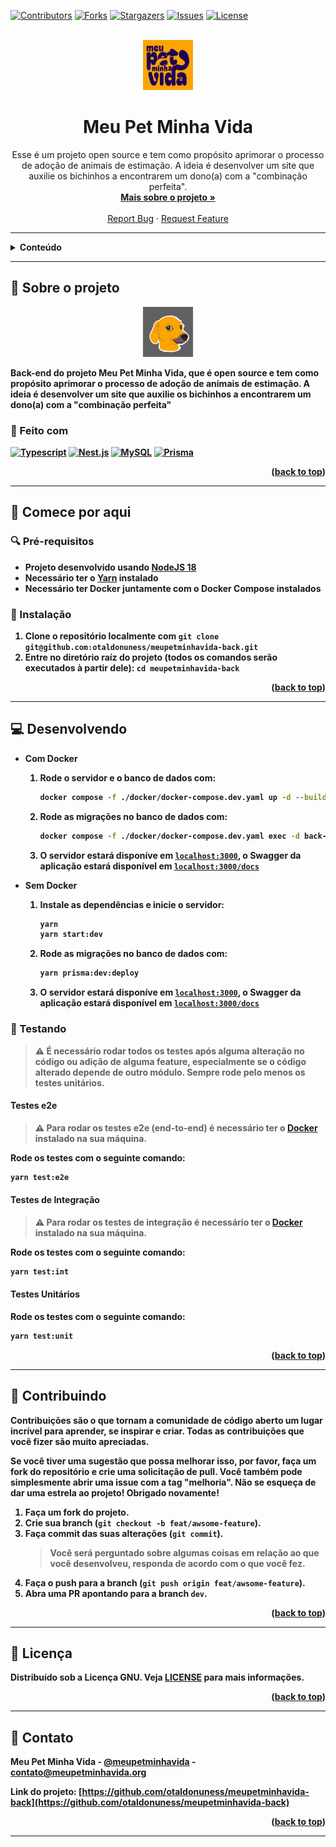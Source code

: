 <a name="readme-top"></a>

[![Contributors][contributors-shield]][contributors-url]
[![Forks][forks-shield]][forks-url]
[![Stargazers][stars-shield]][stars-url]
[![Issues][issues-shield]][issues-url]
[![License][license-shield]][license-url]

<br />

<div align="center">
  <a href="https://github.com/otaldonuness/meupetminhavida-back">
    <img src="./assets/images/logo.png" alt="Logo" width="80" height="80">
  </a>

<h1 align="center">Meu Pet Minha Vida</h1>

  <p align="center">
    Esse é um projeto open source e tem como propósito aprimorar o processo de adoção de animais de estimação. A ideia é desenvolver um site que auxilie os bichinhos a encontrarem um dono(a) com a "combinação perfeita".
    <br />
    <a href="https://www.notion.so/meupet-minhavida/43afad71051c45f489007db1b2ed3549?v=60a7d4e130eb4bcd84210db7ec3ff109&pvs=4"><strong>Mais sobre o projeto »</strong></a>
    <br />
    <br />
    <!-- <a href="https://github.com/otaldonuness/meupetminhavida-back">View Demo</a>
    · -->
    <a href="https://github.com/otaldonuness/meupetminhavida-back/issues">Report Bug</a>
    ·
    <a href="https://github.com/otaldonuness/meupetminhavida-back/issues">Request Feature</a>
  </p>
</div>

---

<!-- TABLE OF CONTENTS -->
<details>
  <summary><b>Conteúdo</b1></summary>
  <ol>
    <li>
      <a href="#🎯-sobre-o-projeto">🎯 Sobre o projeto</a>
      <ul>
        <li><a href="#🔨-feito-com">🔨 Feito com</a></li>
      </ul>
    </li>
    <li>
      <a href="#🚀-comece-por-aqui">🚀 Comece por aqui</a>
      <ul>
        <li><a href="#🔍-pré-requisitos">🔍 Pré requisitos</a></li>
        <li><a href="#🔧-instalação">🔧 Instalação</a></li>
      </ul>
    </li>
    <li>
      <a href="#💻-desenvolvendo">💻 Desenvolvendo</a>
      <ul>
        <li><a href="#🧪-testando">🧪 Testando</a></li>
      </ul>
    </li>
    <li><a href="#🤝-contribuindo">🤝 Contribuindo</a></li>
    <li><a href="#📜-licença">📜 Licença</a></li>
    <li><a href="#📧-contato">📧 Contato</a></li>
  </ol>
</details>

---

## 🎯 Sobre o projeto

<div align="center">
  <a href="https://github.com/otaldonuness/meupetminhavida-back">
    <img src="./assets/images/caramelo.png" alt="Logo" width="80" height="80">
  </a>
</div>

Back-end do projeto **Meu Pet Minha Vida**, que é open source e tem como propósito aprimorar o processo de adoção de animais de estimação. A ideia é desenvolver um site que auxilie os bichinhos a encontrarem um dono(a) com a "combinação perfeita"

### 🔨 Feito com

[![Typescript][Typescript]][Typescript-url]
[![Nest.js][Nest.js]][Nest-url]
[![MySQL][MySQL]][MySQL-url]
[![Prisma][Prisma]][Prisma-url]

<p align="right">(<a href="#readme-top">back to top</a>)</p>

---

## 🚀 Comece por aqui

### 🔍 Pré-requisitos

- Projeto desenvolvido usando [**NodeJS 18**](https://nodejs.org/en/download)
- Necessário ter o [**Yarn**](https://yarnpkg.com/) instalado
- Necessário ter **Docker** juntamente com o **Docker Compose** instalados

### 🔧 Instalação

1. Clone o repositório localmente com `git clone git@github.com:otaldonuness/meupetminhavida-back.git`
2. Entre no diretório raíz do projeto (todos os comandos serão executados à partir dele): `cd meupetminhavida-back`

<p align="right">(<a href="#readme-top">back to top</a>)</p>

---

<!-- USAGE EXAMPLES -->

## 💻 Desenvolvendo

- **Com Docker**

  1. Rode o servidor e o banco de dados com:
     ```bash
     docker compose -f ./docker/docker-compose.dev.yaml up -d --build
     ```
  2. Rode as migrações no banco de dados com:
     ```bash
     docker compose -f ./docker/docker-compose.dev.yaml exec -d back-end yarn prisma:dev:deploy
     ```
  3. O servidor estará disponíve em [`localhost:3000`](http://localhost:3000), o **Swagger** da aplicação estará disponível em [`localhost:3000/docs`](http://localhost:3000/docs)

- **Sem Docker**
  1. Instale as dependências e inicie o servidor:
     ```bash
     yarn
     yarn start:dev
     ```
  2. Rode as migrações no banco de dados com:
     ```bash
     yarn prisma:dev:deploy
     ```
  3. O servidor estará disponíve em [`localhost:3000`](http://localhost:3000), o **Swagger** da aplicação estará disponível em [`localhost:3000/docs`](http://localhost:3000/docs)

### 🧪 Testando

> ⚠️ É necessário rodar todos os testes após alguma alteração no código ou adição de alguma feature, especialmente se o código alterado depende de outro módulo. Sempre rode pelo menos os **testes unitários**.

#### Testes e2e

> ⚠️ Para rodar os **testes e2e (end-to-end)** é necessário ter o [**Docker**](https://www.docker.com/) instalado na sua máquina.

Rode os testes com o seguinte comando:

```bash
yarn test:e2e
```

#### Testes de Integração

> ⚠️ Para rodar os **testes de integração** é necessário ter o [**Docker**](https://www.docker.com/) instalado na sua máquina.

Rode os testes com o seguinte comando:

```bash
yarn test:int
```

#### Testes Unitários

Rode os testes com o seguinte comando:

```bash
yarn test:unit
```

<p align="right">(<a href="#readme-top">back to top</a>)</p>

---

<!-- CONTRIBUTING -->

## 🤝 Contribuindo

Contribuições são o que tornam a comunidade de código aberto um lugar incrível para aprender, se inspirar e criar. Todas as contribuições que você fizer são muito apreciadas.

Se você tiver uma sugestão que possa melhorar isso, por favor, faça um fork do repositório e crie uma solicitação de pull. Você também pode simplesmente abrir uma issue com a tag "melhoria".
Não se esqueça de dar uma estrela ao projeto! Obrigado novamente!

1. Faça um fork do projeto.
2. Crie sua branch (`git checkout -b feat/awsome-feature`).
3. Faça commit das suas alterações (`git commit`).
   > Você será perguntado sobre algumas coisas em relação ao que você desenvolveu, responda de acordo com o que você fez.
4. Faça o push para a branch (`git push origin feat/awsome-feature`).
5. Abra uma PR apontando para a branch `dev`.

<p align="right">(<a href="#readme-top">back to top</a>)</p>

---

<!-- LICENSE -->

## 📜 Licença

Distribuído sob a Licença GNU. Veja [**LICENSE**](./LICENSE) para mais informações.

<p align="right">(<a href="#readme-top">back to top</a>)</p>

---

<!-- CONTACT -->

## 📧 Contato

Meu Pet Minha Vida - [@meupetminhavida](https://twitter.com/meupetminhavida) - contato@meupetminhavida.org

Link do projeto: [https://github.com/otaldonuness/meupetminhavida-back](https://github.com/otaldonuness/meupetminhavida-back)

<p align="right">(<a href="#readme-top">back to top</a>)</p>

---

<!-- Useful links -->

[contributors-shield]: https://img.shields.io/github/contributors/otaldonuness/meupetminhavida-back.svg?style=for-the-badge
[contributors-url]: https://github.com/otaldonuness/meupetminhavida-back/graphs/contributors
[forks-shield]: https://img.shields.io/github/forks/otaldonuness/meupetminhavida-back.svg?style=for-the-badge
[forks-url]: https://github.com/otaldonuness/meupetminhavida-back/network/members
[stars-shield]: https://img.shields.io/github/stars/otaldonuness/meupetminhavida-back.svg?style=for-the-badge
[stars-url]: https://github.com/otaldonuness/meupetminhavida-back/stargazers
[issues-shield]: https://img.shields.io/github/issues/otaldonuness/meupetminhavida-back.svg?style=for-the-badge
[issues-url]: https://github.com/otaldonuness/meupetminhavida-back/issues
[license-shield]: https://img.shields.io/github/license/otaldonuness/meupetminhavida-back.svg?style=for-the-badge
[license-url]: https://github.com/otaldonuness/meupetminhavida-back/blob/main/LICENSE
[Typescript-url]: https://www.typescriptlang.org/
[Typescript]: https://img.shields.io/badge/TypeScript-3178C6.svg?style=for-the-badge&logo=TypeScript&logoColor=white
[Nest.js]: https://img.shields.io/badge/NestJS-E0234E.svg?style=for-the-badge&logo=NestJS&logoColor=white
[Nest-url]: https://nestjs.com/
[MySQL]: https://img.shields.io/badge/MySQL-4479A1.svg?style=for-the-badge&logo=MySQL&logoColor=white
[MySQL-url]: https://www.mysql.com/
[Prisma]: https://img.shields.io/badge/Prisma-2D3748.svg?style=for-the-badge&logo=Prisma&logoColor=white
[Prisma-url]: https://www.prisma.io/
